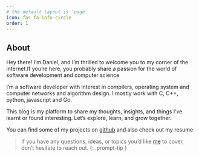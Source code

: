 ```yaml
---
# the default layout is 'page'
icon: fas fa-info-circle
order: 1
---
```


## About
Hey there! I’m Daniel, and I’m thrilled to welcome you to my corner of the internet.If you’re here, you probably share a passion for the world of software development and computer science

I’m a software developer with interest in compilers, operating system and computer networks and algorithm design.
I mostly work with C, C++, python, javascript and Go.

This blog is my platform to share my thoughts, insights, and things I’ve learnt or found interesting. Let’s explore, learn, and grow together.

You can find some of my projects on [github](https://github.com/danieldamilare) and also check out my resume

> If you have any questions, ideas, or topics you’d like [me](mailto:danieldamilare20@gmail.com) to cover, don’t hesitate to reach out.
{: .prompt-tip }
